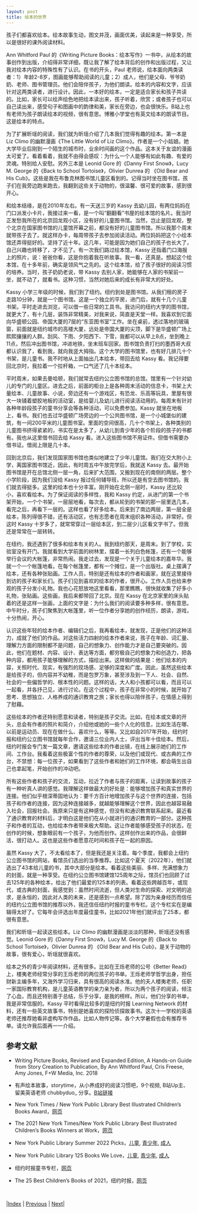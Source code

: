 ```yaml
---
layout: post
title: 绘本的世界
---
```


孩子们都喜欢绘本。绘本故事生动，图文并茂，画面优美，读起来是一种享受，所以是很好的课外阅读材料。

Ann Whitford Paul 的《Writing Picture Books：绘本写作》一书中，从绘本的故事创作到出版，介绍得非常详细，既让我了解了绘本背后的创作和出版过程，又让我对绘本内容的特殊性有了认识。在书的开头，Paul 老师说，绘本面向两类读者：1）年龄2-8岁，图画能够帮助阅读的儿童；2）成人，他们是父母、爷爷奶奶、老师、图书管理员。他们会陪伴孩子，为他们朗读。绘本的内容和文字，应该针对这两类读者，进行设计。因此，一本好的绘本，一定是适合家长和孩子共读的。比如，家长可以绘声绘色地把绘本读出来，孩子听着，欣赏；或者孩子也可以自己读出来，感受句子和图画中的韵律和美，家长在旁边，也会很快乐。B站上也有老师为孩子朗读绘本的视频，很有意思。博雅小学堂也有英文绘本的朗读节目。这是绘本的特点。

为了扩展昕瑶的阅读，我们就为昕瑶介绍了几本我们觉得有趣的绘本。第一本是 Liz Climo 的幽默漫画《The Little World of Liz Climo》。作者是一个小姑娘。她大学毕业后刚到一个陌生的城市时，业余时间画的这个作品。这本关于友谊的漫画太可爱了。看着看着，我就不由得会感叹：为什么一个人能够有如此有趣、有爱的灵魂。特别给人安慰。另外三本是 Leonid Gore 的《Danny First Snow》，Lucy M. George 的《Back to School Tortoise》，Olivier Dunrea 的 《Old Bear and His Cub》。这些是我在布鲁克林图书馆儿童区看到的。记得当时坐在图书馆，孩子们在我旁边跑来跑去，我翻到这些关于动物的，很温馨、很可爱的故事，感到很开心。

和绘本结缘，是在2010年左右。有一天送三岁的 Kassy 去幼儿园，有两位妈妈在门口派发小卡片，我接过来一看，是一个叫“翻翻看”书屋的绘本馆的名片。我当时正发愁我所在的北京回龙观小区，没有好的儿童图书馆。当然，岂止是回龙观，整个北京在国家图书馆的儿童馆开幕之前，都没有好的儿童图书馆。所以我那个周末就带孩子去了。就这样办卡，每周带孩子去参加阅读活动。两位妈妈把这个小绘本馆还弄得挺好的。坚持了近十年。这几年，可能是因为她们自己的孩子也长大了，自己兴趣也转移了，才不见了。有一次我们路过绘本馆，Kassy 还指着门口海报上的照片，说：爸爸你看，这是你抱着我在听故事。我一看，还真是。想起这个绘本馆，在十多年前，确实是领风气之先的。这个绘本馆，给了孩子很好的阅读习惯的培养。当时，孩子奶奶老说，带 Kassy 去别人家，她能够在人家的书架前一坐，就不动了，就看书。这种习惯，当然对她后来的成长有非常大的好处。

Kassy 小学三年级的时候，我们到了纽约。纽约到处是图书馆。从我们租的房子走路10分钟，就是一个图书馆。这是一个独立的平房，进门后，就有十几个儿童书架。平时走进去浏览，可以借一些日常的工具书。我访问的纽约大学的图书馆，就更大了，有十几层，装饰非常精美，对我来说，简直是天堂一样。我喜欢到它面向华盛顿公园、帝国大厦的7层的“东亚图书室”工作。坐在桌前，透过落地的玻璃窗，前面就是纽约城市的高楼大厦，远处是帝国大厦的尖顶，脚下是华盛顿广场上熙熙攘攘的人群。刮风、下雨、夕阳西下、下雪，我都可以从早上8点，坐到晚上11点，然后冲出图书馆，冲进地铁，坐末班车回家。图书馆负责打扫的墨西哥大叔都认识我了，看到我，就向我竖大拇指。这个大学的图书馆里，也有好几排几十个书架，是儿童书。我不时地从上面抽出几本绘本，带回去给 Kassy 看。我记得要回北京时，我拉着一个拉杆箱，一口气还了几十本绘本。

平时周末，如果去曼哈顿，我们就常去纽约公立图书馆的总馆。馆里有一个针对幼儿的专门的儿童区。进去之后，前面的柜台上是各种周末活动的信息卡，书架上大量绘本、儿童故事、小说，旁边还有一个游戏区，有恐龙、乐高等玩具，里屋有很大一块铺着塑胶地板的活动室，是给婴儿及幼儿进行阅读活动用的。每周末有针对各种年龄段孩子的童书分享会等各种活动，可以免费参加。Kassy 就坐在地板上，看书。我们也去过华盛顿广场旁边的一个公共图书馆，是一个小城堡似的建筑，有一间200平米的儿童图书室。里面的空间很高，几十个书架上，各种类别的儿童图书挤得紧紧的，书实在是太多了，从幼儿到青少年的各个阶段的孩子的书都有。我也从这里借书回去给 Kassy 看。进入这些图书馆不用证件。但借书需要办借书证。借阅上限是几十本。

回到北京后，我们发现国家图书馆也类似地建立了少年儿童馆。我们在交大附小上学，离国家图书馆近，因此，有时周五中午放完学后，我就送 Kassy 去。最开始图书馆是开在总馆北侧一层一角，后来扩大范围，又搬到现在的南侧的两层。整个小学阶段，因为我们没给 Kassy 报过任何辅导班，所以还是有空去图书馆的。我们就去得挺多。这里的绘本也十分丰富。刚开始在北侧一层时，Kassy 还比较小，喜欢看绘本。为了保证阅读的多样性，我和 Kassy 约定，从进门的第一个书架开始，一个个书架，一层层地看，每次去，都从轮到的书架的那一层里选几本，看完之后，再看下一层的。这样也看了好多绘本。后来到了南边两层，第一层全是绘本，陈列得很不错，还有活动区，也有志愿者在周末组织各种活动，非常好。但这时 Kassy 十岁多了，就常常穿过一层绘本区，到二层少儿区看文字书了。但我还是常常在一层转转。

在纽约，我还遇到了很多和绘本有关的人。我到纽约那天，是周末。到了学校，实验室没有开门。我就看到大学前面的树林里，摆着一长列白色帐篷，还有一个能够举行会议的大帐篷，非常热闹。我走过去，发现是一个关于儿童绘本的嘉年华。我就一个一个帐篷地看。在每个帐篷里，都有一个摊位，是一个出版社。桌上摆满了绘本，还有各种张贴画。工作人员，特别是还有绘本的作者和画家，就在这里接待到访的孩子和家长们。孩子们见到喜欢的绘本的作者，很开心。工作人员也给来参观的孩子分发小礼物。我也心花怒放地这里看看，那里瞧瞧，很快就收集了好多小礼物，张贴画。这些画，我后来都带回了北京。现在 Kassy 在北京家里的床头贴着的还是这样一张画，上面的文字是：为什么我们的阅读要多种多样，很有意思。中午时分，孩子们聚焦到大帐篷里，听一位作者分享她的创作经历，朗读，游戏，十分热闹，开心。

认识这些年轻的绘本作者、编辑们之后，我再看绘本，就发现，正是他们的这种活力，成就了他们的作品。对这些活力四射的绘本作者来说，孩子在年龄、词汇量、理解力方面的限制都不是问题，自己的想象力、创作能力才是自己要突破的。因此，他们在题材、内容、设计、表达等方面，都穷极自己的想象力和创造力，把各种内容，都用孩子能够理解的方式，描绘出来。这样做的结果是：他们绘本的内容，关照时代、现实，有强烈的现场感、足够的深度和广度。因此，虽然这些绘本是给孩子的，但内容并不幼稚，而是包罗万象，甚至涉及到一下人、社会、自然、社会的一些偏哲学的、根本性的问题。这样的话，大人和小孩都可以看，而且可以一起看，并各抒己见，进行讨论。在这个过程中，孩子在非常小的时候，就开始了思考、思想独立、人格养成的通识教育之旅；家长也得以陪伴孩子，在情感上得到了慰藉。

这些绘本的作者还特别愿意和读者，特别是孩子交流。比如，在绘本或文章的开头，总会有作者的照片和简介，介绍他或她的一些个人化的信息，比如生活在哪、以前是运动员、现在在做什么、喜欢什么，等等。又比如自2017年开始，纽约时报和纽约公立图书馆就每年合作，邀请三位业内人士，评出当年十佳绘本。然后，纽约时报会专门发一篇文章，邀请这些绘本的作者出镜，在线上展示她们的工作间、工作台。我看着这些极富个性的作者的尊荣，以及他们或现代、或古典的工作台，不禁想：每一位孩子，如果看到了这些作者和她们的工作环境，都会萌生出自己也拿起笔，开始创作的冲动吧。

所有这些作者和孩子的交流，互动，拉近了作者与孩子的距离，让读到故事的孩子有一种听真人讲的感觉。我理解这样做最大的好处是：能够增加孩子和真实世界的连接。他们似乎根深蒂固地认为：要千方百计地增加孩子与这个世界的连接，包括孩子和作者的连接，因为这种连接越多，就越能够理解这个世界，因此也越容易融入社会，回报社会。我原来只是有这种感觉，但没有和通识教育联系起来。最近看了通识教育的材料后，才明白这是他们在从小就进行的通识教育的一部分。这种孩子和作者的互动，也给绘本作者带来极大帮助。这让作者能够感受孩子的状态，在创作的时候，想象眼前有一个孩子，为他而创作。这样创作出来的作品，会很鲜活，很打动人。这也是这些作者愿意花时间和孩子在一起的原因。

虽然 Kassy 大了，不太看绘本了，但是我还是关注着。每个季度，我都会上纽约公立图书馆的网站，看馆员们选出的当季推荐。比如这个夏天（2022年），他们就选出了43本给儿童的书，其中大部分是绘本。看着这些美丽、多样、充满想象力的封面，就是一种享受。在纽约公立图书馆建馆125周年之际，馆员们也回顾了过去125年的各种绘本，给出了他们最爱的125本的列表。看着这些跨越百年，或现代，或古典的封面，我感觉到：虽然时间流逝，但人类对生命的探索、对文明的追求，是永恒的，因此对人类的未来，还是感到一点希望。除了因为亲身经历而信任的纽约公立图书馆的推荐以外，我还信任纽约时报的童书专栏。这个专栏实在是编辑得太好了。它每年会评选出年度最佳童书，比如2021年他们就评出了25本，都很有意思。

我们和昕瑶一起读这些绘本。Liz Climo 的幽默漫画是淡淡的那种，昕瑶还没有感觉。Leonid Gore 的《Danny First Snow》，Lucy M. George 的《Back to School Tortoise》，Olivier Dunrea 的 《Old Bear and His Cub》，是关于动物的故事，很有爱心，昕瑶就很喜欢。

绘本之外的青少年阅读材料，还有很多。比如在王烁老师的公号《Better Read》上，楼夷老师经常分享的王烁老师的两位孩子的书单。王烁老师学哲学出身，担任财新主编多年，又海外学习归来，具有很高的阅读水准。他的夫人楼夷老师，任职一家国际教育机构，是儿童英语教学的亲力亲为者，所以为两个孩子的阅读，倾注了心血，而且还特别善于总结，乐于分享，是我的榜样。所以，他们分享的书单，我是非常信服的。Kassy 平时看得比较多的是纽约时报 Learning Network 的材料，还有一些英文故事书，特别是她喜欢的探险侦探故事书。这次十一学校的英语老师还推荐她看非虚构写作作品，比如人物传记等。各个大学暑假也会有推荐书单。请允许我后面再一一介绍。

## 参考文献

- Writing Picture Books, Revised and Expanded Edition, A Hands-on Guide from Story Creation to Publication, By Ann Whitford Paul, Cris Freese, Amy Jones, F+W Media, Inc. 2018

- 有声绘本故事，storytime，从小养成好的阅读习惯吧，9个视频, B站Up主、留美英语老师 chubbyduo_ 分享。[B站链接](https://space.bilibili.com/11740446/channel/collectiondetail?sid=482172)

- New York Times / New York Public Library Best Illustrated Children’s Books Award，[网页](https://www.nytimes.com/2021/11/12/books/review/best-illustrated-childrens-books.html)

- The 2021 New York Times/New York Public Library Best Illustrated Children’s Books Winners at Work，[网页](https://www.nytimes.com/2021/11/12/books/review/artists-best-illustrated-childrens-books.html)

- New York Public Library Summer 2022 Picks，[儿童](https://www.nypl.org/books-more/recommendations/best-books/kids), [青少年](https://www.nypl.org/books-more/recommendations/staff-picks/teens), [成人](https://www.nypl.org/books-more/recommendations/staff-picks/adults)

- New York Public Library 125 Books We Love，[儿童](https://www.nypl.org/books-more/recommendations/125/kids), [青少年](https://www.nypl.org/books-more/recommendations/125/teens), [成人](https://www.nypl.org/books-more/recommendations/125/adults)

- 纽约时报童书专栏，[网页](https://www.nytimes.com/column/childrens-books)

- The 25 Best Children’s Books of 2021，纽约时报，[网页](https://www.nytimes.com/2021/12/03/books/review/25-best-childrens-books.html)

<br/>

|[Index](./) | [Previous](3-7-speech) | [Next](4-summary)|